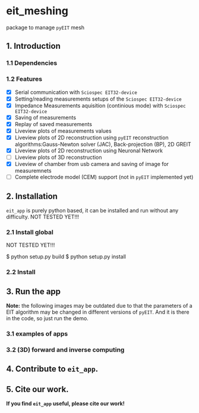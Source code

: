 # eit_meshing

package to manage `pyEIT` mesh 

## 1. Introduction

### 1.1 Dependencies


### 1.2 Features
 - [x] Serial communication with `Sciospec EIT32-device`
 - [x] Setting/reading measurements setups of the `Sciospec EIT32-device`
 - [x] Impedance Measurements aquisition (continious mode) with `Sciospec EIT32-device`
 - [x] Saving of measurements
 - [x] Replay of saved measurements
 - [x] Liveview plots of measurements values
 - [x] Liveview plots of 2D reconstruction using `pyEIT` reconstruction algorithms:Gauss-Newton solver (JAC), Back-projection (BP), 2D GREIT
 - [x] Liveview plots of 2D reconstruction using Neuronal Network
 - [ ] Liveview plots of 3D reconstruction 
 - [x] Liveview of chamber from usb camera and saving of image for measuremnets 
 - [ ] Complete electrode model (CEM) support (not in `pyEIT` implemented yet)
	
## 2. Installation

`eit_app` is purely python based, it can be installed and run without any difficulty. NOT TESTED YET!!!

### 2.1 Install global

NOT TESTED YET!!!

$ python setup.py build
$ python setup.py install


### 2.2 Install 

## 3. Run the app



**Note:** the following images may be outdated due to that the parameters of a EIT algorithm may be changed in different versions of `pyEIT`. And it is there in the code, so just run the demo.

### 3.1 examples of apps


### 3.2 (3D) forward and inverse computing


## 4. Contribute to `eit_app`.



## 5. Cite our work.


**If you find `eit_app` useful, please cite our work!**


